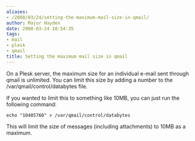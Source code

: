 ```yaml
---
aliases:
- /2008/03/24/setting-the-maximum-mail-size-in-qmail/
author: Major Hayden
date: 2008-03-24 18:54:35
tags:
- mail
- plesk
- qmail
title: Setting the maximum mail size in qmail
---
```


On a Plesk server, the maximum size for an individual e-mail sent through qmail is unlimited. You can limit this size by adding a number to the /var/qmail/control/databytes file.

If you wanted to limit this to something like 10MB, you can just run the following command:

```
echo "10485760" > /var/qmail/control/databytes
```

This will limit the size of messages (including attachments) to 10MB as a maximum.